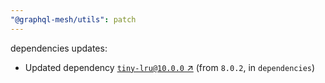 ```yaml
---
"@graphql-mesh/utils": patch
---
```

dependencies updates:
  - Updated dependency [`tiny-lru@10.0.0` ↗︎](https://www.npmjs.com/package/tiny-lru/v/10.0.0) (from `8.0.2`, in `dependencies`)
